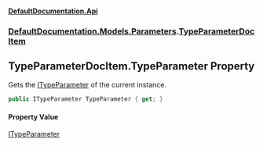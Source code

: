 #### [DefaultDocumentation.Api](index.md 'index')
### [DefaultDocumentation.Models.Parameters](index.md#DefaultDocumentation.Models.Parameters 'DefaultDocumentation.Models.Parameters').[TypeParameterDocItem](TypeParameterDocItem.md 'DefaultDocumentation.Models.Parameters.TypeParameterDocItem')

## TypeParameterDocItem.TypeParameter Property

Gets the [ITypeParameter](https://github.com/icsharpcode/ILSpy 'ICSharpCode.Decompiler.TypeSystem.ITypeParameter') of the current instance.

```csharp
public ITypeParameter TypeParameter { get; }
```

#### Property Value
[ITypeParameter](https://github.com/icsharpcode/ILSpy 'ICSharpCode.Decompiler.TypeSystem.ITypeParameter')